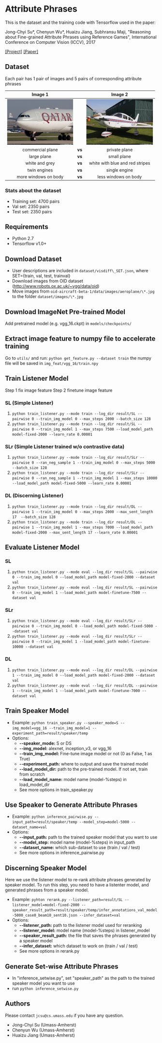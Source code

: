 # Attribute Phrases
This is the dataset and the training code with Tensorflow used in the paper:

Jong-Chyi Su*, Chenyun Wu*, Huaizu Jiang, Subhransu Maji, "Reasoning about Fine-grained Attribute Phrases using Reference Games", International Conference on Computer Vision (ICCV), 2017

[[Project]](http://people.cs.umass.edu/~jcsu/papers/visdiff/visdiff.html)
[[Paper]](http://people.cs.umass.edu/~jcsu/papers/visdiff/visdiff.pdf)

## Dataset
Each pair has 1 pair of images and 5 pairs of corresponding attribute phrases 


Image 1                    |    |  Image 2
:-------------------------:|:--:|:-------------------------:
<img src="dataset/images/1532637.jpg" height = "150"> | | <img src="dataset/images/1704089.jpg" height = "150">
commercial plane |__vs__| private plane
large plane |__vs__| small plane
white and grey |__vs__| white with blue and red stripes
twin engines |__vs__| single engine
more windows on body |__vs__| less windows on body

### Stats about the dataset
- Training set: 4700 pairs
- Val set: 2350 pairs
- Test set: 2350 pairs

## Requirements
- Python 2.7
- Tensorflow v1.0+

## Download Dataset
- User descriptions are included in `dataset/visdiff\_SET.json`, where SET={train, val, test, trainval}
- Download images from OID dataset (http://www.robots.ox.ac.uk/~vgg/data/oid)
- Move images from `oid-aircraft-beta-1/data/images/aeroplane/\*.jpg` to the folder `dataset/images/\*.jpg`

## Download ImageNet Pre-trained Model
Add pretrained model (e.g. vgg_16.ckpt) in `models/checkpoints/`

## Extract image feature to numpy file to accelerate training
Go to `utils/` and run:
`python get_feature.py --dataset train`
the numpy file will be saved in `img_feat/vgg_16/train.npy`

## Train Listener Model
Step 1 fix image feature
Step 2 finetune image feature
### SL (Simple Listener)
1. `python train_listener.py --mode train --log_dir result/SL --pairwise 0 --train_img_model 0 --max_steps 2000 --batch_size 128`
2. `python train_listener.py --mode train --log_dir result/SL --pairwise 0 --train_img_model 1 --max_steps 7500 --load_model_path model-fixed-2000 --learn_rate 0.00001`

### SLr (Simple Listener trained w/o contrastive data)
1. `python train_listener.py --mode train --log_dir result/SLr --pairwise 0 --ran_neg_sample 1 --train_img_model 0 --max_steps 5000  --batch_size 128`
2. `python train_listener.py --mode train --log_dir result/SLr --pairwise 0 --ran_neg_sample 1 --train_img_model 1 --max_steps 10000 --load_model_path model-fixed-5000 --learn_rate 0.00001`

### DL (Discerning Listener)
1. `python train_listener.py --mode train --log_dir result/DL --pairwise 1 --train_img_model 0 --max_steps 2000 --max_sent_length 17  --batch_size 128`
2. `python train_listener.py --mode train --log_dir result/DL --pairwise 1 --train_img_model 1 --max_steps 7000 --load_model_path model-fixed-2000 --max_sent_length 17 --learn_rate 0.00001`

## Evaluate Listener Model
### SL
1. `python train_listener.py --mode eval --log_dir result/SL --pairwise 0 --train_img_model 0 --load_model_path model-fixed-2000 --dataset val`
2. `python train_listener.py --mode eval --log_dir result/SL --pairwise 0 --train_img_model 1 --load_model_path model-finetune-7500 --dataset val`

### SLr
1. `python train_listener.py --mode eval --log_dir result/SLr --pairwise 0 --train_img_model 0 --load_model_path model-fixed-5000 --dataset val`
2. `python train_listener.py --mode eval --log_dir result/SLr --pairwise 0 --train_img_model 1 --load_model_path model-finetune-10000 --dataset val`

### DL
1. `python train_listener.py --mode eval --log_dir result/DL --pairwise 1 --train_img_model 0 --load_model_path model-fixed-2000 --dataset val`
2. `python train_listener.py --mode eval --log_dir result/DL --pairwise 1 --train_img_model 1 --load_model_path model-finetune-7000 --dataset val`


## Train Speaker Model
* Example:
`python train_speaker.py --speaker_mode=S --img_model=vgg_16 --train_img_model=1 --experiment_path=result/speaker/temp`
* Options:
	* **--speaker_mode:** S or DS 
	* **--img\_model:** alexnet, inception\_v3, or vgg\_16
	* **--train\_img\_model:** Fine-tune image model or not (0 as False, 1 as True)
	* **--experiment_path:** where to output and save the trained model
	* **--load\_model\_dir:** path to the pre-trained model. If not set, train from scratch
	* **--load\_model\_name:** model name (model-%steps) in load\_model\_dir
	* See more options in train\_speaker.py


## Use Speaker to Generate Attribute Phrases
* Example:
`python inference_pairwise.py --input_path=result/speaker/temp --model_step=model-5000 --dataset_name=val`
* Options:
	* **--input\_path:** path to the trained speaker model that you want to use
	* **--model\_step:** model name (model-%steps) in input\_path
	* **--dataset\_name:** which sub-dataset to use (train / val / test)
	* See more options in inference\_pairwise.py

## Discerning Speaker Model
Here we use the listener model to re-rank attribute phrases generated by speaker model. To run this step, you need to have a listenter model, and generated phrases from a speaker model.

* Example:
`pyhton rerank.py --listener_path=result/SL --listener_model=model-fixed-2000 --speaker_result_path=result/speaker/temp/infer_annotations_val_model-5000_case0_beam10_sent10.json --infer_dataset=val` 
* Options:
	* **--listener\_path:** path to the listener model used for reranking
	* **--listener\_model:** model name (model-%steps) in listener\_model
	* **--speaker\_result_path:** the file that saves the phrases generated by a speaker model
	* **--infer\_dataset:** which dataset to work on (train / val / test)
	* See more options in rerank.py

## Generate Set-wise Attribute Phrases

* In "inference\_setwise.py", set "speaker\_path" as the path to the trained speaker model you want to use
* run `python inference_setwise.py`


## Authors ##
Please contact `jcsu@cs.umass.edu` if you have any question.
- Jong-Chyi Su (Umass-Amherst)
- Chenyun Wu (Umass-Amherst)
- Huaizu Jiang (Umass-Amherst)
